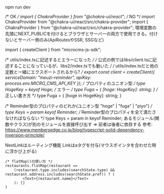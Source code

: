 npm run dev

/* OK */
import { ChakraProvider } from "@chakra-ui/react";
/* NG */
import ChakraProvider from "@chakra-ui/react/src/chakra-provider";
import { ChakraProvider } from "@chakra-ui/react/src/chakra-provider";
環境変数の先頭にNEXT_PUBLICを付けるとブラウザとサーバーの両方で使用できる。付けないとサーバー側のみ(ApiRoutesやSSR, SSGなど)

import { createClient } from "microcms-js-sdk";

/* utils/index.tsに記述するとエラーになった */
/* 公式の例ではlibs/client.tsに記述することになっているが、libs2/index.tsでも動いた */
/* utils/index.tsだと他の定数と一緒にエクスポートされるから? */
export const client = createClient({
    serviceDomain: "meuzi-reminder",
    apiKey: process.env.MICRO_CMS_API_KEY
});
/* プロパティのユニオン型 */
type HogeKey = keyof Hoge;
/* エラー */
type Fuga = {
    [hoge: HogeKey]: string;
}
/* 正しい書き方 */
type Fuga = {
    [hoge in HogeKey]: string;
}

/* Reminder型のプロパティのどれか(ユニオン型 "hoge" | "fuga" | "piyo") */
type Keys = param keyof Reminder;
/* Reminder型のプロパティを全て満たさなければならない */
type Keys = param in keyof Reminder;
あるモジュール(関数やクラス)が別のモジュールを直接呼び出す => 前者は後者に依存する
参考: https://www.membersedge.co.jp/blog/typescript-solid-dependency-inversion-principle/

NextLinkはルーティング機能
Linkはaタグを付与(マウスポインタを合わせた時に浮かび上がる)
```
/* flatMap()の使い方 */
restaurants.flatMap(restaurant =>
    (restaurant.type.includes(searchState.type) && restaurant.address.includes(searchState.pref)) ? (
        <Text>{restaurant.name}</Text>
    ): []
) 
```